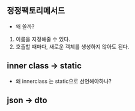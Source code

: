 

## 정정팩토리메서드

- 왜 쓸까?

1. 이름을 지정해줄 수 있다.
2. 호출할 때마다, 새로운 객체를 생성하지 않아도 된다.


## inner class -> static

- 왜 innerclass 는 static으로 선언해야하나?

## json -> dto